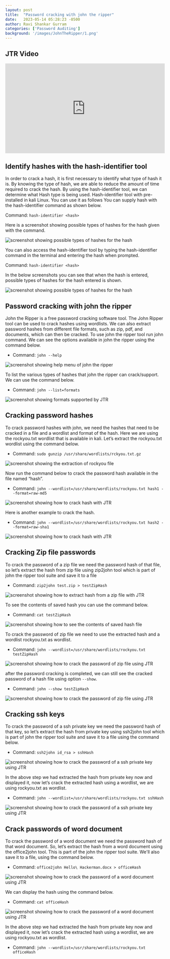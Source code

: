 ```yaml
---
layout: post
title:  "Password cracking with john the ripper"
date:   2023-05-14 05:28:23 -0500
author: Ravi Shankar Gurram
categories: ['Password Auditing']
background: '/images/JohnTheRipper/1.png'
---
```

## JTR Video

<div style="padding:56.25% 0 0 0;position:relative;"><iframe src="https://player.vimeo.com/video/868394213?badge=0&amp;autopause=0&amp;player_id=0&amp;app_id=58479" frameborder="0" allow="autoplay; fullscreen; picture-in-picture" style="position:absolute;top:0;left:0;width:100%;height:100%;" title="password cracking with JTR"></iframe></div><script src="https://player.vimeo.com/api/player.js"></script>

## Identify hashes with the hash-identifier tool
In order to crack a hash, it is first necessary to identify what type of hash it is. By knowing the type of hash, we are able to reduce the amount of time required to crack the hash. By using the hash-identifier tool, we can determine what Hash type is being used.
Hash-identifier tool with pre-installed in kali Linux. You can use it as follows
You can supply hash with the hash-identifier command as shown below.

Command: `hash-identifier <hash>`

Here is a screenshot showing possible types of hashes for the hash given with the command. 

 <img class="img-fluid" src="/EHEblog/images/JohnTheRipper/HashIdentifer/1.png" alt="screenshot showing possible types of hashes for the hash">

You can also access the hash-identifier tool by typing the hash-identifier command in the terminal and entering the hash when prompted. 

Command: `hash-identifier <hash>`

In the below screenshots you can see that when the hash is entered, possible types of hashes for the hash entered is shown.

 <img class="img-fluid" src="/EHEblog/images/JohnTheRipper/HashIdentifer/2.png" alt="screenshot showing possible types of hashes for the hash">
 
## Password cracking with john the ripper
John the Ripper is a free password cracking software tool. The John Ripper tool can be used to crack hashes using wordlists. We can also extract password hashes from different file formats, such as zip, pdf, and documents, which can then be cracked.
To use john the ripper tool run john command. We can see the options available in john the ripper using the command below.
- Command: `john --help`

 <img class="img-fluid" src="/EHEblog/images/JohnTheRipper/0.0.png" alt="screenshot showing help menu of john the ripper">

To list the various types of hashes that john the ripper can crack/support. We can use the command below.
 - Command: `john --list=formats`
 
 <img class="img-fluid" src="/EHEblog/images/JohnTheRipper/0.1.png" alt="screenshot showing formats supported by JTR">  

## Cracking password hashes
To crack password hashes with john, we need the hashes that need to be cracked in a file and a wordlist and format of the hash.
Here we are using the rockyou.txt wordlist that is available in kali. Let’s extract the rockyou.txt wordlist using the command below.
- Command: `sudo gunzip /usr/share/wordlists/rckyou.txt.gz`
 
 <img class="img-fluid" src="/EHEblog/images/JohnTheRipper/0.2.png" alt="screenshot showing the extraction of rockyou file">  

Now run the command below to crack the password hash available in the file named “hash”.
- Command: `john --wordlist=/usr/share/wordlists/rockyou.txt hash1 --format=raw-md5`
 
 <img class="img-fluid" src="/EHEblog/images/JohnTheRipper/0.3.png" alt="screenshot showing how to crack hash with JTR">  

Here is another example to crack the hash.
- Command: `john --wordlist=/usr/share/wordlists/rockyou.txt hash2 --format=raw-sha1`
 
 <img class="img-fluid" src="/EHEblog/images/JohnTheRipper/0.4.png" alt="screenshot showing how to crack hash with JTR">   

## Cracking Zip file passwords
To crack the password of a zip file we need the password hash of that file, so let’s extract the hash from zip file using zip2john tool which is part of john the ripper tool suite and save it to a file
- Command: `zip2john test.zip > testZipHash`
 
 <img class="img-fluid" src="/EHEblog/images/JohnTheRipper/0.5.png" alt="screenshot showing how to extract hash from a zip file with JTR">   

 To see the contents of saved hash you can use the command below.
- Command: `cat testZipHash`

 <img class="img-fluid" src="/EHEblog/images/JohnTheRipper/0.6.png" alt="screenshot showing how to see the contents of saved hash file">

 To crack the password of zip file we need to use the extracted hash and a wordlist rockyou.txt as wordlist.
- Command: `john --wordlist=/usr/share/wordlists/rockyou.txt testZipHash`

 <img class="img-fluid" src="/EHEblog/images/JohnTheRipper/0.7.png" alt="screenshot showing how to crack the password of zip file using JTR">

after the password cracking is completed, we can still see the cracked password of a hash file using option `--show`.
- Command: `john --show testZipHash`

 <img class="img-fluid" src="/EHEblog/images/JohnTheRipper/0.7.png" alt="screenshot showing how to crack the password of zip file using JTR">

## Cracking ssh keys

To crack the password of a ssh private key we need the password hash of that key, so let’s extract the hash from private key using ssh2john tool which is part of john the ripper tool suite and save it to a file using the command below. 
- Command: `ssh2john id_rsa > sshHash`

 <img class="img-fluid" src="/EHEblog/images/JohnTheRipper/0.9.png" alt="screenshot showing how to crack the password of a ssh private key using JTR">

In the above step we had extracted the hash from private key now and displayed it, now let’s crack the extracted hash using a wordlist, we are using rockyou.txt as wordlist.
- Command: `john --wordlist=/usr/share/wordlists/rockyou.txt sshHash`

 <img class="img-fluid" src="/EHEblog/images/JohnTheRipper/0.10.png" alt="screenshot showing how to crack the password of a ssh private key using JTR">

## Crack passwords of word document
To crack the password of a word document we need the password hash of that word document. So, let’s extract the hash from a word document using the office2john tool. This is part of the john the ripper tool suite. We'll also save it to a file, using the command below.
- Command: `office2john Hello\ Hackerman.docx > officeHash`

 <img class="img-fluid" src="/EHEblog/images/JohnTheRipper/0.11.png" alt="screenshot showing how to crack the password of a word document using JTR">

 We can display the hash using the command below.
- Command: `cat officeHash`

 <img class="img-fluid" src="/EHEblog/images/JohnTheRipper/0.12.png" alt="screenshot showing how to crack the password of a word document using JTR">

 In the above step we had extracted the hash from private key now and displayed it, now let’s crack the extracted hash using a wordlist, we are using rockyou.txt as wordlist.
- Command: `john --wordlist=/usr/share/wordlists/rockyou.txt officeHash`

